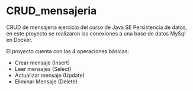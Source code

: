 # CRUD_mensajeria

CRUD de mensajeria ejercicio del curso de Java SE Persistencia de datos, en este proyecto se realizaron las conexiones a 
una base de datos MySql en Docker.

El proyecto cuenta con las 4 operaciones básicas:
* Crear mensaje (Insert) 
* Leer mensajes (Select)
* Actualizar mensaje (Update)
* Eliminar Mensaje (Delete)
